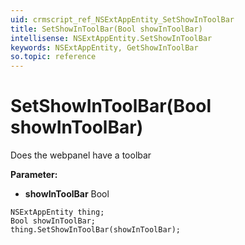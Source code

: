 ```yaml
---
uid: crmscript_ref_NSExtAppEntity_SetShowInToolBar
title: SetShowInToolBar(Bool showInToolBar)
intellisense: NSExtAppEntity.SetShowInToolBar
keywords: NSExtAppEntity, GetShowInToolBar
so.topic: reference
---
```


# SetShowInToolBar(Bool showInToolBar)

Does the webpanel have a toolbar

**Parameter:** 
* **showInToolBar** Bool

```crmscript
NSExtAppEntity thing;
Bool showInToolBar;
thing.SetShowInToolBar(showInToolBar);
```

